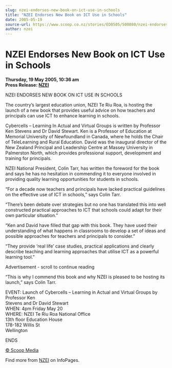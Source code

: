 ```yaml
---
slug: nzei-endorses-new-book-on-ict-use-in-schools
title: "NZEI Endorses New Book on ICT Use in Schools"
date: 2005-05-19
source-url: https://www.scoop.co.nz/stories/ED0505/S00080/nzei-endorses-new-book-on-ict-use-in-schools.htm
author: nzei
---
```

NZEI Endorses New Book on ICT Use in Schools
============================================

**Thursday, 19 May 2005, 10:36 am**  
**Press Release: [NZEI](https://info.scoop.co.nz/NZEI)**

NZEI ENDORSES NEW BOOK ON ICT USE IN SCHOOLS

The country’s largest education union, NZEI Te Riu Roa, is hosting the launch of a new book that provides useful advice on how teachers and principals can use ICT to enhance learning in schools.

Cybercells – Learning In Actual and Virtual Groups is written by Professor Ken Stevens and Dr David Stewart. Ken is a Professor of Education at Memorial University of Newfoundland in Canada, where he holds the Chair of TeleLearning and Rural Education. David was the inaugural director of the New Zealand Principal and Leadership Centre at Massey University in Palmerston North, which provides professional support, development and training for principals.

NZEI National President, Colin Tarr, has written the foreword for the book and says he has no hesitation in commending it to everyone involved in providing quality learning opportunities for students in schools.

“For a decade now teachers and principals have lacked practical guidelines on the effective use of ICT in schools,” says Colin Tarr.

“There’s been debate over strategies but no one has translated this into well constructed practical approaches to ICT that schools could adapt for their own particular situation.”

“Ken and David have filled that gap with this book. They have used their understanding of what happens in classrooms to develop a set of ideas and possible approaches for teachers and principals to consider.”

“They provide ‘real life’ case studies, practical applications and clearly describe teaching and learning approaches that utilise ICT as a powerful learning tool.”

Advertisement - scroll to continue reading





“This is why I commend this book and why NZEI is pleased to be hosting its launch,” says Colin Tarr.

EVENT: Launch of Cybercells – Learning in Actual and Virtual Groups by Professor Ken  
Stevens and Dr David Stewart  
WHEN: 4pm Friday May 20  
WHERE: NZEI Te Riu Roa National Office  
13th floor Education House  
178-182 Willis St  
Wellington

ENDS

[© Scoop Media](http://www.scoop.co.nz/about/terms.html)

Find more from [NZEI](https://info.scoop.co.nz/NZEI) on InfoPages.